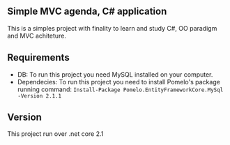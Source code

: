 ## Simple MVC agenda, C# application
This is a simples project with finality to learn and study C#, OO paradigm and MVC achiteture.

## Requirements
- DB: To run this project you need MySQL installed on your computer.
- Dependecies: To run this project you need to install Pomelo's package running command:
```Install-Package Pomelo.EntityFrameworkCore.MySql -Version 2.1.1```

## Version
This project run over .net core 2.1
